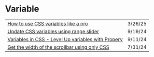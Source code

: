 # Variable

|                                                                                                                                                |         |
| ---------------------------------------------------------------------------------------------------------------------------------------------- | ------- |
| [How to use CSS variables like a pro](https://app.daily.dev/posts/how-to-use-css-variables-like-a-pro-apcrdmth6)                               | 3/26/25 |
| [Update CSS variables using range slider](https://css-tip.com/css-variables-range-slider/?ref=dailydev)                                        | 9/19/24 |
| [Variables in CSS - Level Up variables with Propery](https://app.daily.dev/posts/variables-in-css---level-up-variables-with-propery-7qfihuohy) | 9/11/24 |
| [Get the width of the scrollbar using only CSS](https://app.daily.dev/posts/get-the-width-of-the-scrollbar-using-only-css-kewwlthha)           | 7/31/24 |
